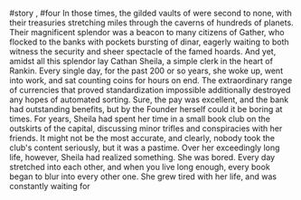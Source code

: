 
#story , #four
In those times, the gilded vaults of  were second to none, with their treasuries stretching miles through the caverns of hundreds of planets. Their magnificent splendor was a beacon to many citizens of Gather, who flocked to the banks with pockets bursting of dinar, eagerly waiting to both witness the security and sheer spectacle of the famed hoards. And yet, amidst all this splendor lay Cathan Sheila, a simple clerk in the heart of Rankin. Every single day, for the past 200 or so years, she woke up, went into work, and sat counting coins for hours on end. The extraordinary range of currencies that proved standardization impossible additionally destroyed any hopes of automated sorting. Sure, the pay was excellent, and the bank had outstanding benefits, but by the Founder herself could it be boring at times. For years, Sheila had spent her time in a small book club on the outskirts of the capital, discussing minor trifles and conspiracies with her friends. It might not be the most accurate, and clearly, nobody took the club's content seriously, but it was a pastime. Over her exceedingly long life, however, Sheila had realized something. She was bored. Every day stretched into each other, and when you live long enough, every book began to blur into every other one. She grew tired with her life, and was constantly waiting for 